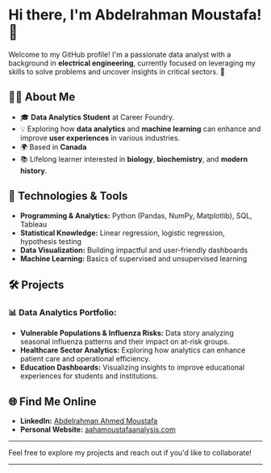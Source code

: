 # Hi there, I'm Abdelrahman Moustafa! 👋

Welcome to my GitHub profile! I'm a passionate data analyst with a background in **electrical engineering**, currently focused on leveraging my skills to solve problems and uncover insights in critical sectors. 🚀

## 👨‍💻 About Me
- 🎓 **Data Analytics Student** at Career Foundry.
- 💡 Exploring how **data analytics** and **machine learning** can enhance and improve **user experiences** in various industries.
- 🌍 Based in **Canada**
- 📚 Lifelong learner interested in **biology**, **biochemistry**, and **modern history**.

## 🔧 Technologies & Tools
- **Programming & Analytics:** Python (Pandas, NumPy, Matplotlib), SQL, Tableau
- **Statistical Knowledge:** Linear regression, logistic regression, hypothesis testing
- **Data Visualization:** Building impactful and user-friendly dashboards
- **Machine Learning:** Basics of supervised and unsupervised learning

## 🛠️ Projects
### 📊 Data Analytics Portfolio:
- **Vulnerable Populations & Influenza Risks:** Data story analyzing seasonal influenza patterns and their impact on at-risk groups.
- **Healthcare Sector Analytics:** Exploring how analytics can enhance patient care and operational efficiency.
- **Education Dashboards:** Visualizing insights to improve educational experiences for students and institutions.

## 🌐 Find Me Online
- **LinkedIn:** [Abdelrahman Ahmed Moustafa](https://www.linkedin.com/in/your-profile)
- **Personal Website:** [aahamoustafaanalysis.com](https://www.aahamoustafaanalysis.com)

---

Feel free to explore my projects and reach out if you'd like to collaborate!

---
